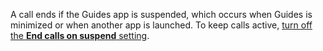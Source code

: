 A call ends if the Guides app is suspended, which occurs when Guides is minimized or when another app is launched. To keep calls active, [turn off the **End calls on suspend** setting](../guides/change-setting.md).